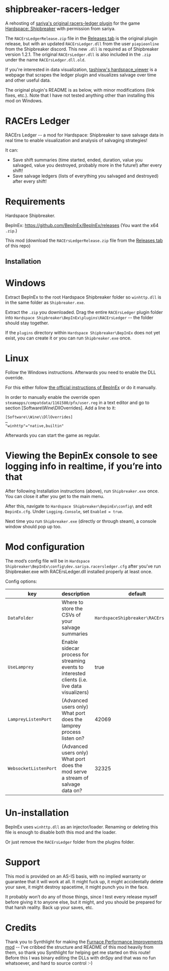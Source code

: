 # shipbreaker-racers-ledger
A rehosting of [sariya's original racers-ledger plugin](https://web.archive.org/web/20220520234545/https://git.sariya.dev/sariya/racers-ledger#user-content-racers-ledger) for the game [Hardspace: Shipbreaker](https://store.steampowered.com/app/1161580/Hardspace_Shipbreaker/) with permission from sariya.

The `RACErsLedgerRelease.zip` file in the [Releases tab](https://github.com/dnleek/shipbreaker-racers-ledger/releases/tag/Release) is the original plugin release, but with an updated `RACErsLedger.dll` from the user `piepieonline` from the Shipbreaker discord. This new `.dll` is required as of Shipbreaker version 1.2.1. The original `RACErsLedger.dll` is also included in the `.zip` under the name `RACErsLedger.dll.old`.

If you're interested in data visualization, [tashiww's hardspace_viewer](https://github.com/tashiww/hardspace_viewer) is a webpage that scrapes the ledger plugin and visualizes salvage over time and other useful data.

The original plugin's README is as below, with minor modifications (link fixes, etc.). Note that I have not tested anything other than installing this mod on Windows.

# RACErs Ledger
RACErs Ledger -- a mod for Hardspace: Shipbreaker to save salvage data in real time to enable visualization and analysis of salvaging strategies!

It can:

* Save shift summaries (time started, ended, duration, value you salvaged, value you destroyed, probably more in the future!) after every shift!
* Save salvage ledgers (lists of everything you salvaged and destroyed) after every shift!

# Requirements
Hardspace Shipbreaker.

BepInEx: https://github.com/BepInEx/BepInEx/releases (You want the x64 `.zip`.)

This mod (download the `RACErsLedgerRelease.zip` file from the [Releases tab](https://github.com/dnleek/shipbreaker-racers-ledger/releases/tag/Release) of this repo)

## Installation
# Windows
Extract BepInEx to the root Hardspace Shipbreaker folder so `winhttp.dll` is in the same folder as `Shipbreaker.exe`.

Extract the `.zip` you downloaded. Drag the entire `RACErsLedger` plugin folder into `Hardspace Shipbreaker\BepInEx\plugins\RACErsLedger` -- the folder should stay together.

If the `plugins` directory within `Hardspace Shipbreaker\BepInEx` does not yet exist, you can create it or you can run `Shipbreaker.exe` once.

# Linux
Follow the Windows instructions. Afterwards you need to enable the DLL override.

For this either follow [the official instructions of BepInEx](https://docs.bepinex.dev/articles/advanced/proton_wine.html) or do it manually.

In order to manually enable the override open `steamapps/compatdata/1161580/pfx/user.reg` in a text editor and go to section [Software\\Wine\\DllOverrides]. Add a line to it:

```
[Software\\Wine\\DllOverrides]
…
"winhttp"="native,builtin"
```
Afterwards you can start the game as regular.

# Viewing the BepinEx console to see logging info in realtime, if you’re into that
After following Installation instructions (above), run `Shipbreaker.exe` once. You can close it after you get to the main menu.

After this, navigate to `Hardspace Shipbreaker\BepinEx\config\` and edit `BepinEx.cfg`. Under `Logging.Console`, set `Enabled = true`.

Next time you run `Shipbreaker.exe` (directly or through steam), a console window should pop up too.

# Mod configuration
The mod’s config file will be in `Hardspace Shipbreaker\BepInEx\config\dev.sariya.racersledger.cfg` after you’ve run Shipbreaker.exe with RACErsLedger.dll installed properly at least once.

Config options:

| key	| description	| default |
| -------- | ------- | ------- |
| `DataFolder`	| Where to store the CSVs of your salvage summaries |	`HardspaceShipbreaker\RACErsLedger` | 
| `UseLamprey`	| Enable sidecar process for streaming events to interested clients (i.e. live data visualizers) |	true |
| `LampreyListenPort` |	(Advanced users only) What port does the lamprey process listen on?	| 42069 |
| `WebsocketListenPort` |	(Advanced users only) What port does the mod serve a stream of salvage data on? |	32325 |

# Un-installation
BepInEx uses `winhttp.dll` as an injector/loader. Renaming or deleting this file is enough to disable both this mod and the loader.

Or just remove the `RACErsLedger` folder from the plugins folder.

# Support
This mod is provided on an AS-IS basis, with no implied warranty or guarantee that it will work at all. It might fuck up, it might accidentally delete your save, it might destroy spacetime, it might punch you in the face.

It probably won’t do any of those things, since I test every release myself before giving it to anyone else, but it might, and you should be prepared for that harsh reality. Back up your saves, etc.

# Credits
Thank you to Synthlight for making the [Furnace Performance Improvements mod](https://github.com/Synthlight/Hardspace-Shipbreaker-Furnace-Performance-Improvement-Mod) -- I’ve cribbed the structure and README of this mod heavily from them, so thank you Synthlight for helping get me started on this route! Before this I was binary editing the DLLs with dnSpy and that was no fun whatsoever, and hard to source control :-)
